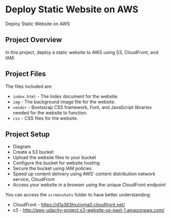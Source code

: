 # Deploy Static Website on AWS
Deploy Static Website on AWS

## Project Overview
In this project,  deploy a static website to AWS using S3, CloudFront, and IAM.

## Project Files
The files included are: 

-   `index.html` - The Index document for the website.
-   `img` - The background image file for the website.
-   `vendor` - Bootssrap CSS framework, Font, and JavaScript libraries needed for the website to function.
-   `css` - CSS files for the website.

## Project Setup

- Diagram
- Create a S3 bucket
- Upload the website files to your bucket
- Configure the bucket for website hosting
- Secure the bucket using IAM policies
- Speed up content delivery using AWS’ content distribution network service, CloudFront
- Access your website in a browser using the unique CloudFront endpoint

You can access the `screenshots` folder to have better understanding:

- CloudFront - https://d1a363hxzivma0.cloudfront.net/
- s3 - http://aws-udacity-project.s3-website-us-east-1.amazonaws.com/